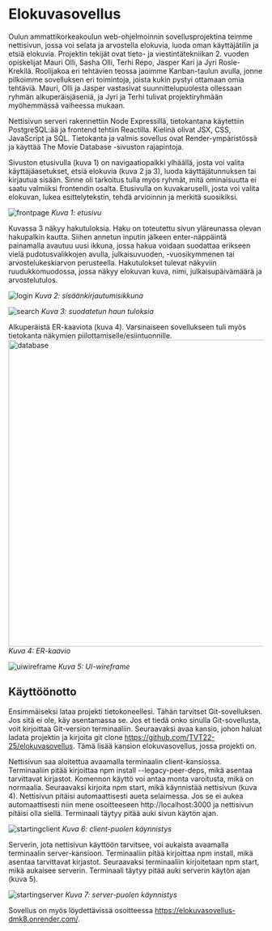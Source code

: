 # Elokuvasovellus

Oulun ammattikorkeakoulun web-ohjelmoinnin sovellusprojektina teimme nettisivun, jossa voi selata ja arvostella elokuvia, luoda oman käyttäjätilin ja etsiä elokuvia. Projektin tekijät ovat tieto- ja viestintätekniikan 2. vuoden opiskelijat Mauri Olli, Sasha Olli, Terhi Repo, Jasper Kari ja Jyri Rosle-Krekilä. Roolijakoa eri tehtävien teossa jaoimme Kanban-taulun avulla, jonne pilkoimme sovelluksen eri toimintoja, joista kukin pystyi ottamaan omia tehtäviä. Mauri, Olli ja Jasper vastasivat suunnittelupuolesta ollessaan ryhmän alkuperäisjäseniä, ja Jyri ja Terhi tulivat projektiryhmään myöhemmässä vaiheessa mukaan.

Nettisivun serveri rakennettiin Node Expressillä, tietokantana käytettiin PostgreSQL:ää ja frontend tehtiin Reactilla. Kielinä olivat JSX, CSS, JavaScript ja SQL. Tietokanta ja valmis sovellus ovat Render-ympäristössä ja käyttää The Movie Database -sivuston rajapintoja.

Sivuston etusivulla (kuva 1) on navigaatiopalkki ylhäällä, josta voi valita käyttäjäasetukset, etsiä elokuvia (kuva 2 ja 3), luoda käyttäjätunnuksen tai kirjautua sisään. Sinne oli tarkoitus tulla myös ryhmät, mitä ominaisuutta ei saatu valmiiksi frontendin osalta. Etusivulla on kuvakaruselli, josta voi valita elokuvan, lukea esittelytekstin, tehdä arvioinnin ja merkitä suosikiksi.

![frontpage](https://github.com/TVT22-25/elokuvasovellus/assets/127750359/84805ff7-533b-4907-886b-c9e8862be4e6)
*Kuva 1: etusivu*

Kuvassa 3 näkyy hakutuloksia. Haku on toteutettu sivun yläreunassa olevan hakupalkin kautta. Siihen annetun inputin jälkeen enter-näppäintä painamalla avautuu uusi ikkuna, jossa hakua voidaan suodattaa erikseen vielä pudotusvalikkojen avulla, julkaisuvuoden, -vuosikymmenen tai arvostelukeskiarvon perusteella. Hakutulokset tulevat näkyviin ruudukkomuodossa, jossa näkyy elokuvan kuva, nimi, julkaisupäivämäärä ja arvostelutulos.

![login](https://github.com/TVT22-25/elokuvasovellus/assets/127750359/6cf7857c-7ea9-4a60-92df-8fb21d972d26)
*Kuva 2: sisäänkirjautumisikkuna*

![search](https://github.com/TVT22-25/elokuvasovellus/assets/127750359/b2ecda5b-00a4-4502-84f6-1f922870bfd1)
*Kuva 3: suodatetun haun tuloksia*

Alkuperäistä ER-kaaviota (kuva 4). Varsinaiseen sovellukseen tuli myös tietokanta näkymien piilottamiselle/esiintuonnille.
<img width="606" alt="database" src="https://github.com/TVT22-25/elokuvasovellus/assets/127750359/7fc6fb8b-4a8a-4148-bbcf-96c72a9b3e30">
*Kuva 4: ER-kaavio*

![uiwireframe](https://github.com/TVT22-25/elokuvasovellus/assets/127750359/fc39f02d-ade6-4b09-8500-d4998c4831a4)
*Kuva 5: UI-wireframe*

## Käyttöönotto

Ensimmäiseksi lataa projekti tietokoneellesi. Tähän tarvitset Git-sovelluksen. Jos sitä ei ole, käy asentamassa se. Jos et tiedä onko sinulla Git-sovellusta, voit kirjoittaa Git-version terminaaliin. Seuraavaksi avaa kansio, johon haluat ladata projektin ja kirjoita git clone https://github.com/TVT22-25/elokuvasovellus. Tämä lisää kansion elokuvasovellus, jossa projekti on.

Nettisivun saa aloitettua avaamalla terminaalin client-kansiossa. Terminaaliin pitää kirjoittaa npm install --legacy-peer-deps, mikä asentaa tarvittavat kirjastot. Komennon käyttö voi antaa monta varoitusta, mikä on normaalia. Seuraavaksi kirjoita npm start, mikä käynnistää nettisivun (kuva 4). Nettisivun pitäisi automaattisesti aueta selaimessa. Jos se ei aukea automaattisesti niin mene osoitteeseen http://localhost:3000 ja nettisivun pitäisi olla siellä. Terminaali täytyy pitää auki sivun käytön ajan.

![startingclient](https://github.com/TVT22-25/elokuvasovellus/assets/127750359/64ea44e2-f079-4b8a-96d2-09fc68bdedcb)
*Kuva 6: client-puolen käynnistys*

Serverin, jota nettisivun käyttöön tarvitsee, voi aukaista avaamalla terminaalin server-kansioon. Terminaaliin pitää kirjoittaa npm install, mikä asentaa tarvittavat kirjastot. Seuraavaksi terminaaliin kirjoitetaan npm start, mikä aukaisee serverin. Terminaali täytyy pitää auki serverin käytön ajan (kuva 5).

![startingserver](https://github.com/TVT22-25/elokuvasovellus/assets/127750359/fdf05a98-f249-4c6b-bd59-2a2cef5ceba7)
*Kuva 7: server-puolen käynnistys*

Sovellus on myös löydettävissä osoitteessa <https://elokuvasovellus-dmk8.onrender.com/>.


